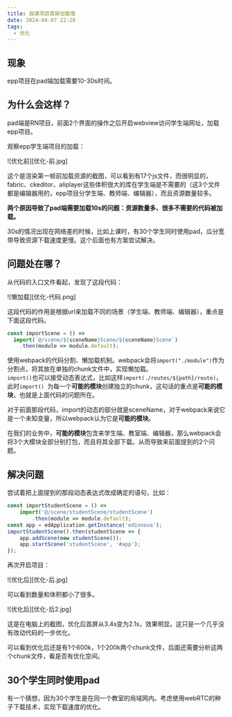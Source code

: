 ```yaml
---
title: 授课项目首屏加载慢
date: 2024-04-07 22:29
tags:
  - 优化
---
```

## 现象

epp项目在pad端加载需要10-30s时间。
## 为什么会这样？

pad端是RN项目，前面2个界面的操作之后开启webview访问学生端网址，加载epp项目。  

观察epp学生端项目的加载：

![优化前][优化-前.jpg]

这个是渲染第一帧前加载资源的截图，可以看到有17个js文件，而很明显的，fabric、ckeditor、aliplayer这些体积很大的库在学生端是不需要的（这3个文件都是编辑器用的，epp项目分学生端、教师端、编辑器），而且资源数量较多。  

**两个原因导致了pad端需要加载10s的问题：资源数量多、很多不需要的代码被加载。**  

30s的情况出现在网络差的时候，比如上课时，有30个学生同时使用pad，瓜分宽带导致资源下载速度更慢。这个后面也有方案尝试解决。
## 问题处在哪？

从代码的入口文件看起，发现了这段代码：

![懒加载][优化-代码.png]

这段代码的作用是根据url来加载不同的场景（学生端、教师端、编辑器），重点是下面这段代码。

```js
const importScene = () =>
  import(`@/scene/${sceneName}Scene/${sceneName}Scene`)
    .then(module => module.default);
```

使用webpack的代码分割、懒加载机制。webpack会将`import("./module")`作为分割点，将其放在单独的chunk文件中，实现懒加载。  
`import()`也可以接受动态表达式，比如这样`import(./routes/${path}/route)`，此时`import() `为每一个**可能的模块**创建独立的chunk，这句话的重点是**可能的模块**，也就是上面代码的问题所在。

对于前面那段代码，import的动态的部分就是sceneName，对于webpack来说它是一个未知变量，所以webpack认为它是**可能的模块**。

在我们的业务中，**可能的模块**包含来学生端、教室端、编辑器，那么webpack会将3个大模块全部分别打包，而且将其全部下载。从而导致来前面提到的2个问题。
## 解决问题

尝试着把上面提到的那段动态表达式改成确定的语句，比如：

```js
const importStudentScene = () =>
    import('@/scene/studentScene/studentScene')
        .then(module => module.default);
const app = edApplication.getInstance('edinnova');
importStudentScene().then(studentScene => {
    app.addScene(new studentScene());
    app.startScene('studentScene', '#app');
});
```

再次开启项目：

![优化后][优化-后.jpg]

可以看到数量和体积都小了很多。

![优化后][优化-后2.jpg]

这是在电脑上的截图，优化后首屏从3.4s变为2.1s，效果明显。这只是一个几乎没有改动代码的一步优化。

可以看到优化后还是有1个600k，1个200k两个chunk文件，后面还需要分析这两个chunk文件，看是否有优化空间。
## 30个学生同时使用pad

有一个猜想，因为30个学生是在同一个教室的局域网内。考虑使用webRTC的种子下载技术，实现下载速度的优化。


